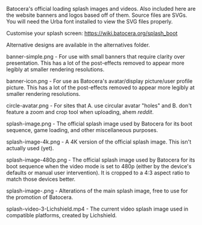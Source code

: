 Batocera's official loading splash images and videos. Also included here are the website banners and logos based off of them. Source files are SVGs. You will need the Urba font installed to view the SVG files properly.

Customise your splash screen: https://wiki.batocera.org/splash_boot

Alternative designs are available in the alternatives folder.

banner-simple.png - For use with small banners that require clarity over presentation. This has a lot of the post-effects removed to appear more legibly at smaller rendering resolutions.

banner-icon.png - For use as Batocera's avatar/display picture/user profile picture. This has a lot of the post-effects removed to appear more legibly at smaller rendering resolutions.

circle-avatar.png - For sites that A. use circular avatar "holes" and B. don't feature a zoom and crop tool when uploading, ahem _reddit_.

splash-image.png - The official splash image used by Batocera for its boot sequence, game loading, and other miscellaneous purposes.

splash-image-4k.png - A 4K version of the official splash image. This isn't actually used (yet).

splash-image-480p.png - The official splash image used by Batocera for its boot sequence when the video mode is set to 480p (either by the device's defaults or manual user intervention). It is cropped to a 4:3 aspect ratio to match those devices better.

splash-image-<other-thing>.png - Alterations of the main splash image, free to use for the promotion of Batocera.

splash-video-3-Lichshield.mp4 - The current video splash image used in compatible platforms, created by Lichshield.

